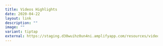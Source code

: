 ```yaml
---
title: Videos Highlights
date: 2020-04-22
layout: link
description: ""
image: ""
variant: tiptap
external: https://staging.d30wuihz0un4ni.amplifyapp.com/resources/videos/
---
```

